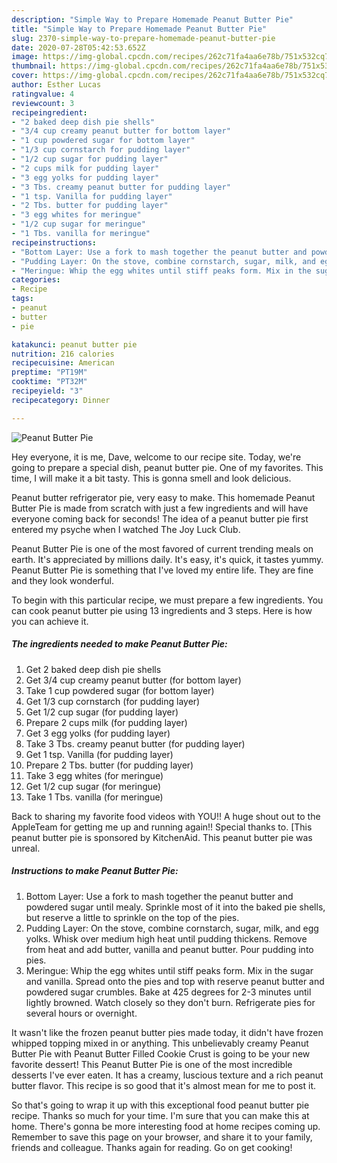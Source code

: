 ```yaml
---
description: "Simple Way to Prepare Homemade Peanut Butter Pie"
title: "Simple Way to Prepare Homemade Peanut Butter Pie"
slug: 2370-simple-way-to-prepare-homemade-peanut-butter-pie
date: 2020-07-28T05:42:53.652Z
image: https://img-global.cpcdn.com/recipes/262c71fa4aa6e78b/751x532cq70/peanut-butter-pie-recipe-main-photo.jpg
thumbnail: https://img-global.cpcdn.com/recipes/262c71fa4aa6e78b/751x532cq70/peanut-butter-pie-recipe-main-photo.jpg
cover: https://img-global.cpcdn.com/recipes/262c71fa4aa6e78b/751x532cq70/peanut-butter-pie-recipe-main-photo.jpg
author: Esther Lucas
ratingvalue: 4
reviewcount: 3
recipeingredient:
- "2 baked deep dish pie shells"
- "3/4 cup creamy peanut butter for bottom layer"
- "1 cup powdered sugar for bottom layer"
- "1/3 cup cornstarch for pudding layer"
- "1/2 cup sugar for pudding layer"
- "2 cups milk for pudding layer"
- "3 egg yolks for pudding layer"
- "3 Tbs. creamy peanut butter for pudding layer"
- "1 tsp. Vanilla for pudding layer"
- "2 Tbs. butter for pudding layer"
- "3 egg whites for meringue"
- "1/2 cup sugar for meringue"
- "1 Tbs. vanilla for meringue"
recipeinstructions:
- "Bottom Layer: Use a fork to mash together the peanut butter and powdered sugar until mealy. Sprinkle most of it into the baked pie shells, but reserve a little to sprinkle on the top of the pies."
- "Pudding Layer: On the stove, combine cornstarch, sugar, milk, and egg yolks. Whisk over medium high heat until pudding thickens. Remove from heat and add butter, vanilla and peanut butter. Pour pudding into pies."
- "Meringue: Whip the egg whites until stiff peaks form. Mix in the sugar and vanilla. Spread onto the pies and top with reserve peanut butter and powdered sugar crumbles. Bake at 425 degrees for 2-3 minutes until lightly browned. Watch closely so they don&#39;t burn. Refrigerate pies for several hours or overnight."
categories:
- Recipe
tags:
- peanut
- butter
- pie

katakunci: peanut butter pie 
nutrition: 216 calories
recipecuisine: American
preptime: "PT19M"
cooktime: "PT32M"
recipeyield: "3"
recipecategory: Dinner

---
```



![Peanut Butter Pie](https://img-global.cpcdn.com/recipes/262c71fa4aa6e78b/751x532cq70/peanut-butter-pie-recipe-main-photo.jpg)

Hey everyone, it is me, Dave, welcome to our recipe site. Today, we're going to prepare a special dish, peanut butter pie. One of my favorites. This time, I will make it a bit tasty. This is gonna smell and look delicious.

Peanut butter refrigerator pie, very easy to make. This homemade Peanut Butter Pie is made from scratch with just a few ingredients and will have everyone coming back for seconds! The idea of a peanut butter pie first entered my psyche when I watched The Joy Luck Club.

Peanut Butter Pie is one of the most favored of current trending meals on earth. It's appreciated by millions daily. It's easy, it's quick, it tastes yummy. Peanut Butter Pie is something that I've loved my entire life. They are fine and they look wonderful.


To begin with this particular recipe, we must prepare a few ingredients. You can cook peanut butter pie using 13 ingredients and 3 steps. Here is how you can achieve it.

<!--inarticleads1-->

##### The ingredients needed to make Peanut Butter Pie:

1. Get 2 baked deep dish pie shells
1. Get 3/4 cup creamy peanut butter (for bottom layer)
1. Take 1 cup powdered sugar (for bottom layer)
1. Get 1/3 cup cornstarch (for pudding layer)
1. Get 1/2 cup sugar (for pudding layer)
1. Prepare 2 cups milk (for pudding layer)
1. Get 3 egg yolks (for pudding layer)
1. Take 3 Tbs. creamy peanut butter (for pudding layer)
1. Get 1 tsp. Vanilla (for pudding layer)
1. Prepare 2 Tbs. butter (for pudding layer)
1. Take 3 egg whites (for meringue)
1. Get 1/2 cup sugar (for meringue)
1. Take 1 Tbs. vanilla (for meringue)


Back to sharing my favorite food videos with YOU!! A huge shout out to the AppleTeam for getting me up and running again!! Special thanks to. [This peanut butter pie is sponsored by KitchenAid. This peanut butter pie was unreal. 

<!--inarticleads2-->

##### Instructions to make Peanut Butter Pie:

1. Bottom Layer: Use a fork to mash together the peanut butter and powdered sugar until mealy. Sprinkle most of it into the baked pie shells, but reserve a little to sprinkle on the top of the pies.
1. Pudding Layer: On the stove, combine cornstarch, sugar, milk, and egg yolks. Whisk over medium high heat until pudding thickens. Remove from heat and add butter, vanilla and peanut butter. Pour pudding into pies.
1. Meringue: Whip the egg whites until stiff peaks form. Mix in the sugar and vanilla. Spread onto the pies and top with reserve peanut butter and powdered sugar crumbles. Bake at 425 degrees for 2-3 minutes until lightly browned. Watch closely so they don&#39;t burn. Refrigerate pies for several hours or overnight.


It wasn&#39;t like the frozen peanut butter pies made today, it didn&#39;t have frozen whipped topping mixed in or anything. This unbelievably creamy Peanut Butter Pie with Peanut Butter Filled Cookie Crust is going to be your new favorite dessert! This Peanut Butter Pie is one of the most incredible desserts I&#39;ve ever eaten. It has a creamy, luscious texture and a rich peanut butter flavor. This recipe is so good that it&#39;s almost mean for me to post it. 

So that's going to wrap it up with this exceptional food peanut butter pie recipe. Thanks so much for your time. I'm sure that you can make this at home. There's gonna be more interesting food at home recipes coming up. Remember to save this page on your browser, and share it to your family, friends and colleague. Thanks again for reading. Go on get cooking!
